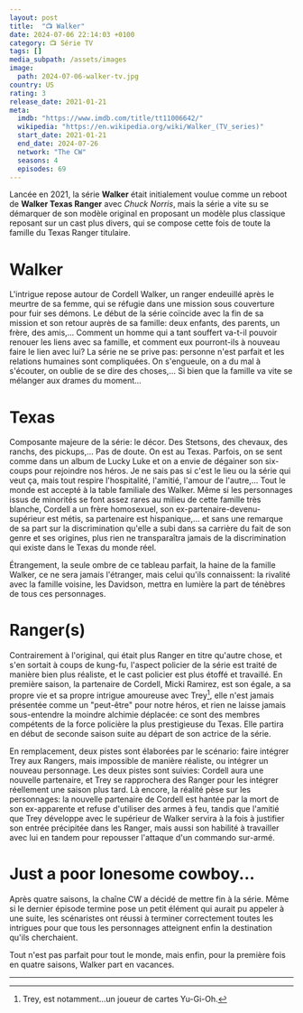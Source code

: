 ```yaml
---
layout: post
title:  "📺 Walker"
date: 2024-07-06 22:14:03 +0100
category: 📺 Série TV
tags: []
media_subpath: /assets/images
image:
  path: 2024-07-06-walker-tv.jpg
country: US
rating: 3
release_date: 2021-01-21
meta:
  imdb: "https://www.imdb.com/title/tt11006642/"
  wikipedia: "https://en.wikipedia.org/wiki/Walker_(TV_series)"
  start_date: 2021-01-21
  end_date: 2024-07-26
  network: "The CW"
  seasons: 4
  episodes: 69
---
```


Lancée en 2021, la série **Walker** était initialement voulue comme un reboot de **Walker Texas Ranger** avec *Chuck Norris*, mais la série a vite su se démarquer de son modèle original en proposant un modèle plus classique reposant sur un cast plus divers, qui se compose cette fois de toute la famille du Texas Ranger titulaire.

# Walker

L'intrigue repose autour de Cordell Walker, un ranger endeuillé après le meurtre de sa femme, qui se réfugie dans une mission sous couverture pour fuir ses démons. Le début de la série coïncide avec la fin de sa mission et son retour auprès de sa famille: deux enfants, des parents, un frère, des amis,... Comment un homme qui a tant souffert va-t-il pouvoir renouer les liens avec sa famille, et comment eux pourront-ils à nouveau faire le lien avec lui? La série ne se prive pas: personne n'est parfait et les relations humaines sont compliquées. On s'engueule, on a du mal à s'écouter, on oublie de se dire des choses,... Si bien que la famille va vite se mélanger aux drames du moment...

# Texas

Composante majeure de la série: le décor. Des Stetsons, des chevaux, des ranchs, des pickups,... Pas de doute. On est au Texas. Parfois, on se sent comme dans un album de Lucky Luke et on a envie de dégainer son six-coups pour rejoindre nos héros. Je ne sais pas si c'est le lieu ou la série qui veut ça, mais tout respire l'hospitalité, l'amitié, l'amour de l'autre,... Tout le monde est accepté à la table familiale des Walker. Même si les personnages issus de minorités se font assez rares au milieu de cette famille très blanche, Cordell a un frère homosexuel, son ex-partenaire-devenu-supérieur est métis, sa partenaire est hispanique,... et sans une remarque de sa part sur la discrimination qu'elle a subi dans sa carrière du fait de son genre et ses origines, plus rien ne transparaîtra jamais de la discrimination qui existe dans le Texas du monde réel. 

Étrangement, la seule ombre de ce tableau parfait, la haine de la famille Walker, ce ne sera jamais l'étranger, mais celui qu'ils connaissent: la rivalité avec la famille voisine, les Davidson, mettra en lumière la part de ténèbres de tous ces personnages.

# Ranger(s)

Contrairement à l'original, qui était plus Ranger en titre qu'autre chose, et s'en sortait à coups de kung-fu, l'aspect policier de la série est traité de manière bien plus réaliste, et le cast policier est plus étoffé et travaillé. En première saison, la partenaire de Cordell, Micki Ramirez, est son égale, a sa propre vie et sa propre intrigue amoureuse avec Trey[^1], elle n'est jamais présentée comme un "peut-être" pour notre héros, et rien ne laisse jamais sous-entendre la moindre alchimie déplacée: ce sont des membres compétents de la force policière la plus prestigieuse du Texas. Elle partira en début de seconde saison suite au départ de son actrice de la série.

En remplacement, deux pistes sont élaborées par le scénario: faire intégrer Trey aux Rangers, mais impossible de manière réaliste, ou intégrer un nouveau personnage. Les deux pistes sont suivies: Cordell aura une nouvelle partenaire, et Trey se rapprochera des Ranger pour les intégrer réellement une saison plus tard. Là encore, la réalité pèse sur les personnages: la nouvelle partenaire de Cordell est hantée par la mort de son ex-apparente et refuse d'utiliser des armes à feu, tandis que l'amitié que Trey développe avec le supérieur de Walker servira à la fois à justifier son entrée précipitée dans les Ranger, mais aussi son habilité à travailler avec lui en tandem pour repousser l'attaque d'un commando sur-armé.

# Just a poor lonesome cowboy...

Après quatre saisons, la chaîne CW a décidé de mettre fin à la série. Même si le dernier épisode termine pose un petit élément qui aurait pu appeler à une suite, les scénaristes ont réussi à terminer correctement toutes les intrigues pour que tous les personnages atteignent enfin la destination qu'ils cherchaient.

Tout n'est pas parfait pour tout le monde, mais enfin, pour la première fois en quatre saisons, Walker part en vacances.

* * *
[^1]: Trey, est notamment...un joueur de cartes Yu-Gi-Oh.
